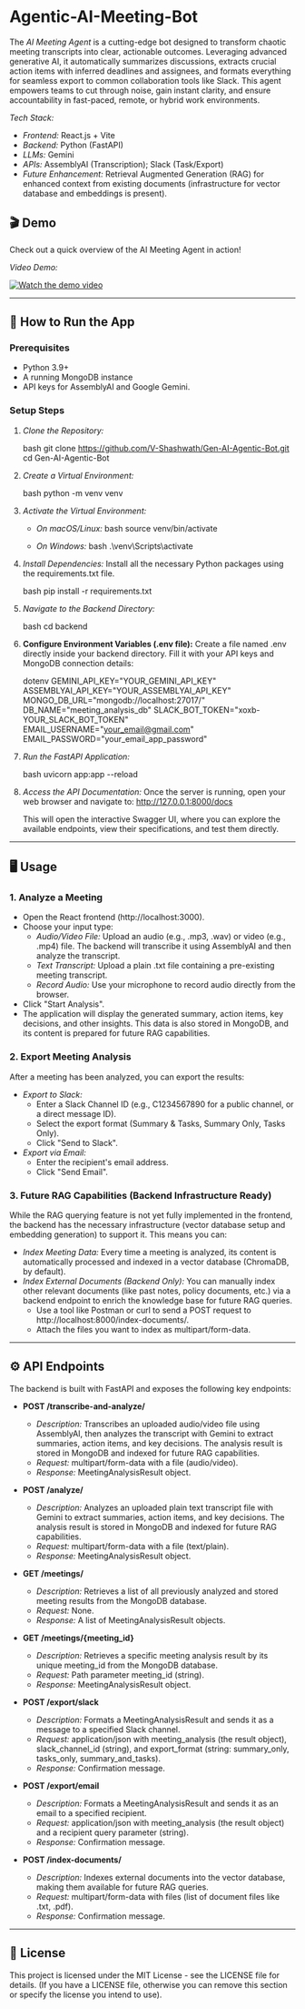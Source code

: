# Agentic-AI-Meeting-Bot

The *AI Meeting Agent* is a cutting-edge bot designed to transform chaotic meeting transcripts into clear, actionable outcomes. Leveraging advanced generative AI, it automatically summarizes discussions, extracts crucial action items with inferred deadlines and assignees, and formats everything for seamless export to common collaboration tools like Slack. This agent empowers teams to cut through noise, gain instant clarity, and ensure accountability in fast-paced, remote, or hybrid work environments.

*Tech Stack:*

* *Frontend:* React.js + Vite
* *Backend:* Python (FastAPI)
* *LLMs:* Gemini
* *APIs:* AssemblyAI (Transcription); Slack (Task/Export)
* *Future Enhancement:* Retrieval Augmented Generation (RAG) for enhanced context from existing documents (infrastructure for vector database and embeddings is present).

## 🎬 Demo

Check out a quick overview of the AI Meeting Agent in action!

*Video Demo:*

[![Watch the demo video](https://img.youtube.com/vi/YOUR_VIDEO_ID/0.jpg)](https://www.youtube.com/watch?v=YOUR_VIDEO_ID)

---

## 🚀 How to Run the App

### Prerequisites

* Python 3.9+
* A running MongoDB instance
* API keys for AssemblyAI and Google Gemini.

### Setup Steps

1.  *Clone the Repository:*

    bash
    git clone https://github.com/V-Shashwath/Gen-AI-Agentic-Bot.git
    cd Gen-AI-Agentic-Bot
    

2.  *Create a Virtual Environment:*

    bash
    python -m venv venv
    

3.  *Activate the Virtual Environment:*

    * *On macOS/Linux:*
        bash
        source venv/bin/activate
        
    * *On Windows:*
        bash
        .\venv\Scripts\activate
        

4.  *Install Dependencies:*
    Install all the necessary Python packages using the requirements.txt file.

    bash
    pip install -r requirements.txt
    

5.  *Navigate to the Backend Directory:*

    bash
    cd backend
    

6.  **Configure Environment Variables (.env file):**
    Create a file named .env directly inside your backend directory. Fill it with your API keys and MongoDB connection details:

    dotenv
    GEMINI_API_KEY="YOUR_GEMINI_API_KEY"
    ASSEMBLYAI_API_KEY="YOUR_ASSEMBLYAI_API_KEY"
    MONGO_DB_URL="mongodb://localhost:27017/"
    DB_NAME="meeting_analysis_db"
    SLACK_BOT_TOKEN="xoxb-YOUR_SLACK_BOT_TOKEN"
    EMAIL_USERNAME="your_email@gmail.com" 
    EMAIL_PASSWORD="your_email_app_password" 
    

7.  *Run the FastAPI Application:*

    bash
    uvicorn app:app --reload
    

8.  *Access the API Documentation:*
    Once the server is running, open your web browser and navigate to:
    http://127.0.0.1:8000/docs

    This will open the interactive Swagger UI, where you can explore the available endpoints, view their specifications, and test them directly.

---

## 🖥 Usage

### 1. Analyze a Meeting

* Open the React frontend (http://localhost:3000).
* Choose your input type:
    * *Audio/Video File:* Upload an audio (e.g., .mp3, .wav) or video (e.g., .mp4) file. The backend will transcribe it using AssemblyAI and then analyze the transcript.
    * *Text Transcript:* Upload a plain .txt file containing a pre-existing meeting transcript.
    * *Record Audio:* Use your microphone to record audio directly from the browser.
* Click "Start Analysis".
* The application will display the generated summary, action items, key decisions, and other insights. This data is also stored in MongoDB, and its content is prepared for future RAG capabilities.

### 2. Export Meeting Analysis

After a meeting has been analyzed, you can export the results:

* *Export to Slack:*
    * Enter a Slack Channel ID (e.g., C1234567890 for a public channel, or a direct message ID).
    * Select the export format (Summary & Tasks, Summary Only, Tasks Only).
    * Click "Send to Slack".
* *Export via Email:*
    * Enter the recipient's email address.
    * Click "Send Email".

### 3. Future RAG Capabilities (Backend Infrastructure Ready)

While the RAG querying feature is not yet fully implemented in the frontend, the backend has the necessary infrastructure (vector database setup and embedding generation) to support it. This means you can:

* *Index Meeting Data:* Every time a meeting is analyzed, its content is automatically processed and indexed in a vector database (ChromaDB, by default).
* *Index External Documents (Backend Only):* You can manually index other relevant documents (like past notes, policy documents, etc.) via a backend endpoint to enrich the knowledge base for future RAG queries.
    * Use a tool like Postman or curl to send a POST request to http://localhost:8000/index-documents/.
    * Attach the files you want to index as multipart/form-data.

---

## ⚙ API Endpoints

The backend is built with FastAPI and exposes the following key endpoints:

* **POST /transcribe-and-analyze/**
    * *Description:* Transcribes an uploaded audio/video file using AssemblyAI, then analyzes the transcript with Gemini to extract summaries, action items, and key decisions. The analysis result is stored in MongoDB and indexed for future RAG capabilities.
    * *Request:* multipart/form-data with a file (audio/video).
    * *Response:* MeetingAnalysisResult object.

* **POST /analyze/**
    * *Description:* Analyzes an uploaded plain text transcript file with Gemini to extract summaries, action items, and key decisions. The analysis result is stored in MongoDB and indexed for future RAG capabilities.
    * *Request:* multipart/form-data with a file (text/plain).
    * *Response:* MeetingAnalysisResult object.

* **GET /meetings/**
    * *Description:* Retrieves a list of all previously analyzed and stored meeting results from the MongoDB database.
    * *Request:* None.
    * *Response:* A list of MeetingAnalysisResult objects.

* **GET /meetings/{meeting_id}**
    * *Description:* Retrieves a specific meeting analysis result by its unique meeting_id from the MongoDB database.
    * *Request:* Path parameter meeting_id (string).
    * *Response:* MeetingAnalysisResult object.

* **POST /export/slack**
    * *Description:* Formats a MeetingAnalysisResult and sends it as a message to a specified Slack channel.
    * *Request:* application/json with meeting_analysis (the result object), slack_channel_id (string), and export_format (string: summary_only, tasks_only, summary_and_tasks).
    * *Response:* Confirmation message.

* **POST /export/email**
    * *Description:* Formats a MeetingAnalysisResult and sends it as an email to a specified recipient.
    * *Request:* application/json with meeting_analysis (the result object) and a recipient query parameter (string).
    * *Response:* Confirmation message.

* **POST /index-documents/**
    * *Description:* Indexes external documents into the vector database, making them available for future RAG queries.
    * *Request:* multipart/form-data with files (list of document files like .txt, .pdf).
    * *Response:* Confirmation message.

---

## 📄 License

This project is licensed under the MIT License - see the LICENSE file for details. (If you have a LICENSE file, otherwise you can remove this section or specify the license you intend to use).
